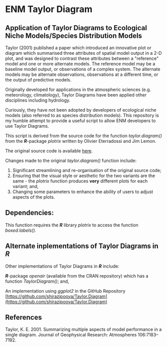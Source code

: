 # ENM Taylor Diagram

## Application of Taylor Diagrams to Ecological Niche Models/Species Distribution Models

Taylor (2001) published a paper which introduced an innovative plot or diagram which summarised three attributes of spatial model output in a 2-D plot, and was designed to contrast these attributes between a "reference" model and one or more alternate models. The reference model may be a baseline model output, or observations of a complex system. The alternate models may be alternate observations, observations at a different time, or the output of predictive models.  

Originally developed for applications in the atmospheric sciences (e.g. meteorology, climatology), Taylor Diagrams have been applied other disciplines including hydrology.

Curiously, they have not been adopted by developers of ecological niche models (also referred to as species distribution models). This repository is my humble attempt to provide a useful script to allow ENM developers to use Taylor Diagrams.

This script is derived from the source code for the function _taylor.diagram()_ from the _**R**_-package _plotrix_ written by Olivier Eterradossi and Jim Lemon.

The original source code is available [here](https://CRAN.R-project.org/package=plotrix).

Changes made to the original _taylor.diagram()_ function include:

1. Significant streamlining and re-organisation of the original source code;
3. Ensuring that the visual style or aesthetic for the two variants are the same - the _plotrix_ function produces **very** different plots for each variant; and,
4. Changing some parameters to enhance the ability of users to adjust aspects of the plots.

## Dependencies:

This function requires the _**R**_ library _plotrix_ to access the function _boxed.labels()._


## Alternate inplementations of Taylor Diagrams in _**R**_

Other implementations of Taylor Diagrams in _**R**_ include:

_**R**_-package _openair_ (available from the CRAN repository) which has a function _TaylorDiagram()_; and,

An implementation using _ggplot2_ in the GitHub Repository [https://github.com/shirazipooya/Taylor.Diagram](https://github.com/shirazipooya/Taylor.Diagram)


## References

Taylor, K. E. 2001. Summarizing multiple aspects of model performance in a single diagram. Journal of Geophysical Research: Atmospheres 106:7183–7192.

